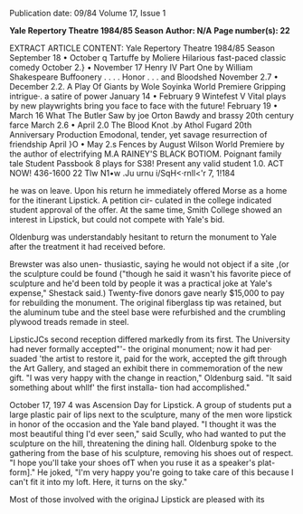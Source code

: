 Publication date: 09/84
Volume 17, Issue 1

**Yale Repertory Theatre 1984/85 Season**
**Author: N/A**
**Page number(s): 22**

EXTRACT ARTICLE CONTENT:
Yale Repertory Theatre 
1984/85 Season 
September 18 • October q 
Tartuffe by Moliere 
Hilarious fast-paced classic comedy 
October 2.} • November 17 
Henry IV Part One by William Shakespeare 
Buffoonery . . . . Honor . . . and Bloodshed 
November 2.7 • December 2.2. 
A Play Of Giants by Wole Soyinka 
World Premiere 
Gripping intrigue·. a satire of power 
January 14 • February 9 
Wintefest V 
Vital plays by new playwrights 
bring you face to face with the future! 
February 19 • March 16 
What The Butler Saw by joe Orton 
Bawdy and brassy 20th century farce 
March 2.6 • April 2.0 
The Blood Knot .by Athol Fugard 
20th Anniversary Production 
Emodonal, tender, yet savage resurrection 
of friendship 
April }O • May 2.s 
Fences by August Wilson 
World Premiere by the author of electrifying 
M.A RAINEY'S BLACK BOTIOM. Poignant family tale 
Student Passbook 
8 plays for S38! 
Present any valid student 1.0. 
ACT NOW! 436-1600 
22 Tlw N1•w .Ju urnu i/SqH<·rnll<'r 7, 1!184 


he was on leave. Upon his return he 
immediately offered Morse as a home 
for the itinerant Lipstick. A petition cir-
culated in the college indicated student 
approval of the offer. At the same 
time, Smith College showed an interest 
in Lipstick, but could not compete with 
Yale's bid. 

Oldenburg was understandably 
hesitant to return the monument to 
Yale after the treatment it had received 
before. 

Brewster was also 
unen-
thusiastic, saying he would not object if 
a site ,(or the sculpture could be found 
("though he said it wasn't his favorite 
piece of sculpture and he'd been told by 
people it was a practical joke at Yale's 
expense," Shestack said.) Twenty-five 
donors gave nearly $15,000 to pay for 
rebuilding the 
monument. The 
original fiberglass tip was retained, but 
the aluminum tube and the steel base 
were refurbished and the crumbling 
plywood treads remade in steel. 

LipsticJCs second reception differed 
markedly from its first. The University 
had 
never formally 
accepted"'- the 
original monument; now it had per· 
suaded 'the artist to restore it, paid for 
the work, accepted the gift through the 
Art Gallery, and staged an exhibit 
there in commemoration of the new 
gift. "I was very happy with the change 
in reaction," Oldenburg said. "It said 
something about whllf' the first installa-
tion had accomplished." 

October 17, 197 4 was Ascension 
Day for Lipstick. A group of students 
put a large plastic pair of lips next to 
the sculpture, many of the men wore 
lipstick in honor of the occasion and 
the Yale band played. "I thought it was 
the most beautiful thing I'd ever seen," 
said Scully, who had wanted to put the 
sculpture on the hill, threatening the 
dining hall. Oldenburg spoke to the 
gathering from 
the base 
of his 
sculpture, removing his shoes out of 
respect. "I hope you'll take your shoes 
ofT when you ruse it as a speaker's plat-
form]." He joked, "I'm very happy 
you're going to take care of this 
because I can't fit it into my loft. Here, 
it turns on the sky." 

Most of those involved with the 
originaJ Lipstick are pleased with its